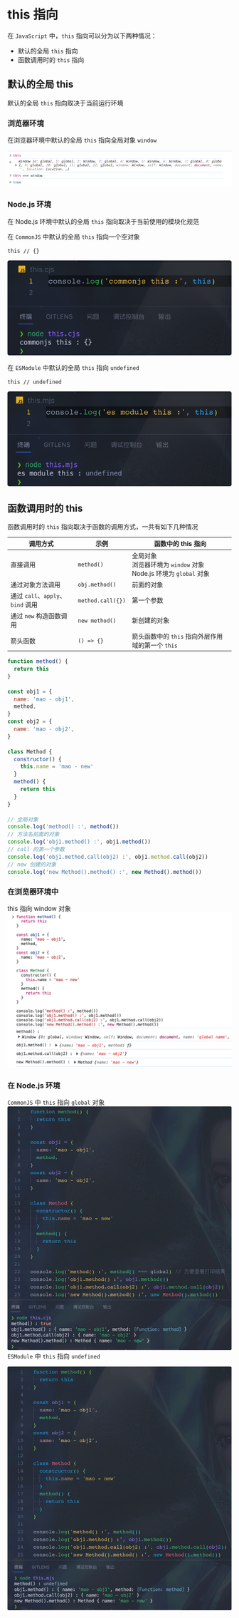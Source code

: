 # this 指向

在 `JavaScript` 中，`this` 指向可以分为以下两种情况：

- 默认的全局 `this` 指向
- 函数调用时的 `this` 指向

## 默认的全局 this

默认的全局 `this` 指向取决于当前运行环境

### 浏览器环境
在浏览器环境中默认的全局 `this` 指向全局对象 `window`

![浏览器环境全局 this](./images/this/global-this-browser.png)

### Node.js 环境

在 Node.js 环境中默认的全局 `this` 指向取决于当前使用的模块化规范

在 `CommonJS` 中默认的全局 `this` 指向一个空对象
```
this // {}
```

![Node.js 环境全局 this — CommonJS](./images/this/global-this-node-commonjs.png)

在 `ESModule` 中默认的全局 `this` 指向 `undefined`
```
this // undefined
```

![Node.js 环境全局 this — ESModule](./images/this/global-this-node-esmodule.png)

## 函数调用时的 this
函数调用时的 `this` 指向取决于函数的调用方式，一共有如下几种情况

| 调用方式                 | 示例                 | 函数中的 this 指向                                   |
|--------------------------|--------------------|----------------------------------------------------|
| 直接调用                 | `method()`          | 全局对象<br>浏览器环境为 `window` 对象<br>Node.js 环境为 `global` 对象 |
| 通过对象方法调用           | `obj.method()`      | 前面的对象                                           |
| 通过 `call`、`apply`、`bind` 调用 | `method.call({})`   | 第一个参数                                           |
| 通过 `new` 构造函数调用    | `new method()`      | 新创建的对象                                         |
| 箭头函数                 | `() => {}`          | 箭头函数中的 `this` 指向外层作用域的第一个 `this`    |


```js
function method() {
  return this
}

const obj1 = {
  name: 'mao - obj1',
  method,
}
const obj2 = {
  name: 'mao - obj2',
}

class Method {
  constructor() {
    this.name = 'mao - new'
  }
  method() {
    return this
  }
}

// 全局对象
console.log('method() :', method())
// 方法名前面的对象
console.log('obj1.method() :', obj1.method())
// call 的第一个参数
console.log('obj1.method.call(obj2) :', obj1.method.call(obj2))
// new 创建的对象
console.log('new Method().method() :', new Method().method())
```

### 在浏览器环境中 
this 指向 window 对象
![函数调用 this — 浏览器环境](./images/this/fn-this-browser.png)

### 在 Node.js 环境 
`CommonJS` 中 `this` 指向 `global` 对象
![函数调用 this — CommonJS](./images/this/fn-this-node-commonjs.webp)
`ESModule` 中 `this` 指向 `undefined`

![函数调用 this — ESModule](./images/this/fn-this-node-esmodule.webp)
